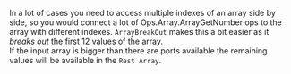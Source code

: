 In a lot of cases you need to access multiple indexes of an array side by side, so you would connect a lot of Ops.Array.ArrayGetNumber ops to the array with different indexes. 
`ArrayBreakOut` makes this a bit easier as it _breaks out_ the first 12 values of the array.   
If the input array is bigger than there are ports available the remaining values will be available in the `Rest Array`.